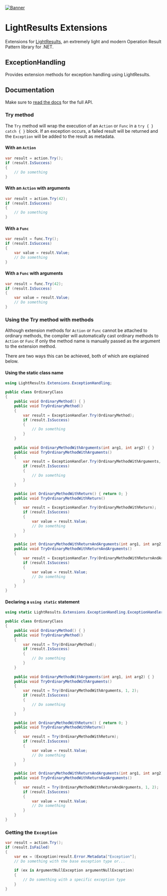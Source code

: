 [![Banner](https://raw.githubusercontent.com/jscarle/LightResults/main/Banner.png)](https://github.com/jscarle/LightResults)

# LightResults Extensions

Extensions for [LightResults](https://github.com/jscarle/LightResults), an extremely light and modern Operation Result Pattern library for .NET.

## ExceptionHandling

Provides extension methods for exception handling using LightResults.

## Documentation

Make sure to [read the docs](https://jscarle.github.io/LightResults.Extensions/) for the full API.

### Try method

The `Try` method will wrap the execution of an `Action` or `Func` in a `try { } catch { }` block. If an
exception occurs, a failed result will be returned and the `Exception` will be added to the result as metadata.

#### With an `Action`

```csharp
var result = action.Try();
if (result.IsSuccess)
{
    // Do something
}
```

#### With an `Action` with arguments

```csharp
var result = action.Try(42);
if (result.IsSuccess)
{
    // Do something
}
```

#### With a `Func`

```csharp
var result = func.Try();
if (result.IsSuccess)
{
    var value = result.Value;
    // Do something
}
```

#### With a `Func` with arguments

```csharp
var result = func.Try(42);
if (result.IsSuccess)
{
    var value = result.Value;
    // Do something
}
```

### Using the Try method with methods

Although extension methods for `Action` or `Func` cannot be attached to ordinary methods, the compiler will
automatically cast ordinary methods to `Action` or `Func` if only the method name is manually passed as the
argument to the extension method.

There are two ways this can be achieved, both of which are explained below.

#### Using the static class name

```csharp
using LightResults.Extensions.ExceptionHandling;

public class OrdinaryClass
{
    public void OrdinaryMethod() { }
    public void TryOrdinaryMethod()
    {
        var result = ExceptionHandler.Try(OrdinaryMethod);
        if (result.IsSuccess)
        {
            // Do something
        }
    }
    
    public void OrdinaryMethodWithArguments(int arg1, int arg2) { }
    public void TryOrdinaryMethodWithArguments()
    {
        var result = ExceptionHandler.Try(OrdinaryMethodWithArguments, 1, 2);
        if (result.IsSuccess)
        {
            // Do something
        }
    }

    public int OrdinaryMethodWithReturn() { return 0; }
    public void TryOrdinaryMethodWithReturn()
    {
        var result = ExceptionHandler.Try(OrdinaryMethodWithReturn);
        if (result.IsSuccess)
        {
            var value = result.Value;
            // Do something
        }
    }

    public int OrdinaryMethodWithReturnAndArguments(int arg1, int arg2) { return arg1 + arg2; }
    public void TryOrdinaryMethodWithReturnAndArguments()
    {
        var result = ExceptionHandler.Try(OrdinaryMethodWithReturnAndArguments, 1, 2);
        if (result.IsSuccess)
        {
            var value = result.Value;
            // Do something
        }
    }
}
```

#### Declaring a `using static` statement

```csharp
using static LightResults.Extensions.ExceptionHandling.ExceptionHandler;

public class OrdinaryClass
{
    public void OrdinaryMethod() { }
    public void TryOrdinaryMethod()
    {
        var result = Try(OrdinaryMethod);
        if (result.IsSuccess)
        {
            // Do something
        }
    }
    
    public void OrdinaryMethodWithArguments(int arg1, int arg2) { }
    public void TryOrdinaryMethodWithArguments()
    {
        var result = Try(OrdinaryMethodWithArguments, 1, 2);
        if (result.IsSuccess)
        {
            // Do something
        }
    }

    public int OrdinaryMethodWithReturn() { return 0; }
    public void TryOrdinaryMethodWithReturn()
    {
        var result = Try(OrdinaryMethodWithReturn);
        if (result.IsSuccess)
        {
            var value = result.Value;
            // Do something
        }
    }

    public int OrdinaryMethodWithReturnAndArguments(int arg1, int arg2) { return arg1 + arg2; }
    public void TryOrdinaryMethodWithReturnAndArguments()
    {
        var result = Try(OrdinaryMethodWithReturnAndArguments, 1, 2);
        if (result.IsSuccess)
        {
            var value = result.Value;
            // Do something
        }
    }
}
```

### Getting the `Exception`

```csharp
var result = action.Try();
if (result.IsFailed)
{
    var ex = (Exception)result.Error.Metadata["Exception"];
    // Do something with the base exception type or...
    
    if (ex is ArgumentNullException argumentNullException)
    {
        // Do something with a specific exception type
    }
}
```
